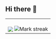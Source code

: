 ## Hi there 👋

<!--- stats & Trophy (start) -->

  <!--- stats (start) -->
<table align="center">
<tr border="none">
<td >
  <br>
  <img  align="center"  src="https://github-readme-stats.anuraghazra1.vercel.app/api/top-langs/?username=JesusSantiago31&theme=dark&hide_border=false&no-bg=true&no-frame=true&langs_count=10"/>
  
  <img  title="🔥 Get streak stats for your profile at git.io/streak-stats" alt="Mark streak" src="https://github-readme-streak-stats.herokuapp.com/?user=JesusSantiago31&theme=dark&hide_border=false" /> 

  </br>
</td>
<!--
**JesusSantiago31/JesusSantiago31** is a ✨ _special_ ✨ repository because its `README.md` (this file) appears on your GitHub profile.

Here are some ideas to get you started:

- 🔭 I’m currently working on ...
- 🌱 I’m currently learning ...
- 👯 I’m looking to collaborate on ...
- 🤔 I’m looking for help with ...
- 💬 Ask me about ...
- 📫 How to reach me: ...
- 😄 Pronouns: ...
- ⚡ Fun fact: ...
-->
